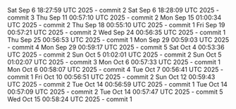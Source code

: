 Sat Sep  6 18:27:59 UTC 2025 - commit 2
Sat Sep  6 18:28:09 UTC 2025 - commit 3
Thu Sep 11 00:57:10 UTC 2025 - commit 2
Mon Sep 15 01:00:34 UTC 2025 - commit 2
Thu Sep 18 00:55:10 UTC 2025 - commit 1
Fri Sep 19 00:57:21 UTC 2025 - commit 2
Wed Sep 24 00:56:35 UTC 2025 - commit 1
Thu Sep 25 00:56:53 UTC 2025 - commit 1
Mon Sep 29 00:59:03 UTC 2025 - commit 4
Mon Sep 29 00:59:17 UTC 2025 - commit 5
Sat Oct  4 00:53:36 UTC 2025 - commit 2
Sun Oct  5 01:02:01 UTC 2025 - commit 2
Sun Oct  5 01:02:07 UTC 2025 - commit 3
Mon Oct  6 00:57:33 UTC 2025 - commit 1
Mon Oct  6 00:58:07 UTC 2025 - commit 4
Tue Oct  7 00:56:41 UTC 2025 - commit 1
Fri Oct 10 00:56:51 UTC 2025 - commit 2
Sun Oct 12 00:59:43 UTC 2025 - commit 2
Tue Oct 14 00:56:59 UTC 2025 - commit 1
Tue Oct 14 00:57:09 UTC 2025 - commit 2
Tue Oct 14 00:57:47 UTC 2025 - commit 5
Wed Oct 15 00:58:24 UTC 2025 - commit 1

